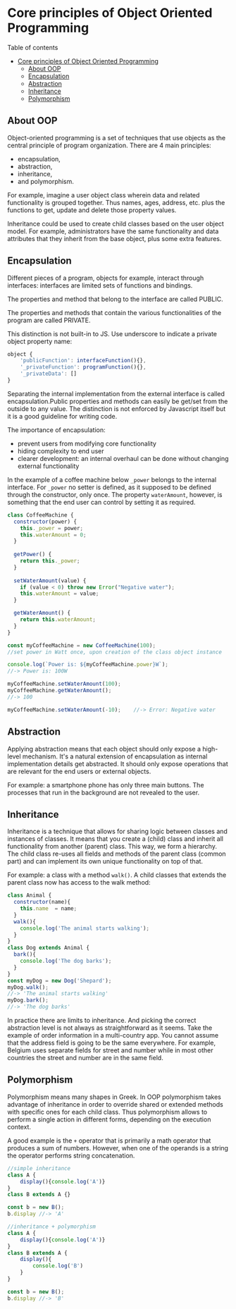 # Core principles of Object Oriented Programming
Table of contents
- [Core principles of Object Oriented Programming](#core-principles-of-object-oriented-programming)
  - [About OOP](#about-oop)
  - [Encapsulation](#encapsulation)
  - [Abstraction](#abstraction)
  - [Inheritance](#inheritance)
  - [Polymorphism](#polymorphism)
  
## About OOP
Object-oriented programming is a set of techniques that use objects as the central principle of program organization. There are 4 main principles:
- encapsulation, 
- abstraction, 
- inheritance, 
- and polymorphism.

For example, imagine a user object class wherein data and related functionality is grouped together. Thus names, ages, address, etc. plus the functions to get, update and delete those property values.

Inheritance could be used to create child classes based on the user object model. For example, administrators have the same functionality and data attributes that they inherit from the base object, plus some extra features.

## Encapsulation
Different pieces of a program, objects for example, interact through interfaces: interfaces are limited sets of functions and bindings.

The properties and method that belong to the interface are called PUBLIC. 

The properties and methods that contain the various functionalities of the program are called PRIVATE. 

This distinction is not built-in to JS. Use underscore to indicate a private object property name: 
```js
object {
	'publicFunction': interfaceFunction(){}, 
	'_privateFunction': programFunction(){},
	'_privateData': []
} 	
```
Separating the internal implementation from the external interface is called encapsulation.Public properties and methods can easily be get/set from the outside to any value. The distinction is not enforced by Javascript itself but it is a good guideline for writing code.

The importance of encapsulation:
- prevent users from modifying core functionality
- hiding complexity to end user 
- clearer development: an internal overhaul can be done without changing external functionality

In the example of a coffee machine below `_power` belongs to the internal interface. For `_power` no setter is defined, as it supposed to be defined through the constructor, only once. The property `waterAmount`, however, is something that the end user can control by setting it as required.
```js
class CoffeeMachine {
  constructor(power) {
    this._power = power;
    this.waterAmount = 0;
  }
  
  getPower() {
    return this._power;
  }
  
  setWaterAmount(value) {
    if (value < 0) throw new Error("Negative water");
    this.waterAmount = value;
  }

  getWaterAmount() {
    return this.waterAmount;
  }
}

const myCoffeeMachine = new CoffeeMachine(100);
//set power in Watt once, upon creation of the class object instance

console.log(`Power is: ${myCoffeeMachine.power}W`); 
//-> Power is: 100W

myCoffeeMachine.setWaterAmount(100);
myCoffeeMachine.getWaterAmount();	
//-> 100

myCoffeeMachine.setWaterAmount(-10);	//-> Error: Negative water
```
## Abstraction
Applying abstraction means that each object should only expose a high-level mechanism. It's a natural extension of encapsulation as internal implementation details get abstracted. It should only expose operations that are relevant for the end users or external objects.

For example: a smartphone phone has only three main buttons. The processes that run in the background are not revealed to the user.

## Inheritance
Inheritance is a technique that allows for sharing logic between classes and instances of classes. It means that you create a (child) class and inherit all functionality from another (parent) class. This way, we form a hierarchy. The child class re-uses all fields and methods of the parent class (common part) and can implement its own unique functionality on top of that.

For example: a class with a method `walk()`. A child classes that extends the parent class now has access to the walk method:

```js
class Animal {
  constructor(name){
    this.name  = name;
  }
  walk(){
    console.log('The animal starts walking');
  }
}
class Dog extends Animal {
  bark(){
    console.log('The dog barks');
  }  
}
const myDog = new Dog('Shepard');
myDog.walk();
//-> 'The animal starts walking'
myDog.bark();
//-> 'The dog barks'
```
In practice there are limits to inheritance. And picking the correct abstraction level is not always as straightforward as it seems. Take the example of order information in a multi-country app. You cannot assume that the address field is going to be the same everywhere. For example, Belgium uses separate fields for street and number while in most other countries the street and number are in the same field.

## Polymorphism
Polymorphism means many shapes in Greek. In OOP polymorphism takes advantage of inheritance in order to override shared or extended methods with specific ones for each child class. Thus polymorphism allows to perform a single action in different forms, depending on the execution context. 

A good example is the `+` operator that is primarily a math operator that produces a sum of numbers. However, when one of the operands is a string the operator performs string concatenation.

```js
//simple inheritance
class A {
	display(){console.log('A')}
}
class B extends A {}

const b = new B();
b.display //-> 'A'

//inheritance + polymorphism
class A {
	display(){console.log('A')}
}
class B extends A {
	display(){
		console.log('B')
	}
}

const b = new B();
b.display //-> 'B'
```